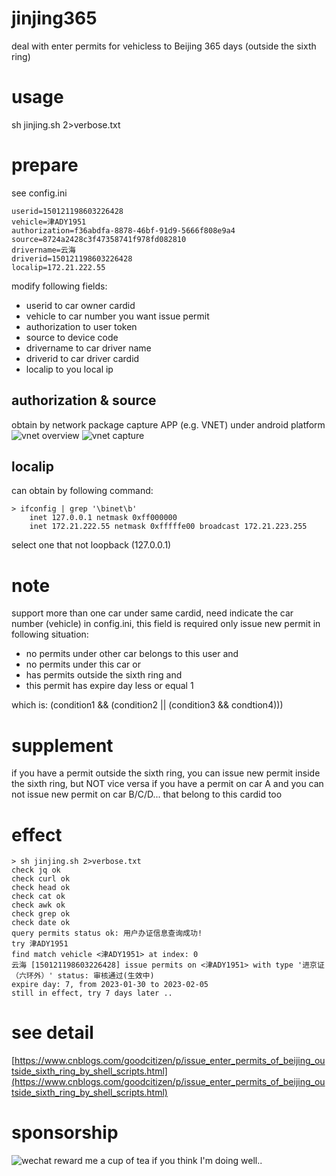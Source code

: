 # jinjing365
deal with enter permits for vehicless to Beijing 365 days (outside the sixth ring)
# usage
sh jinjing.sh 2>verbose.txt
# prepare
see config.ini
```
userid=150121198603226428
vehicle=津ADY1951
authorization=f36abdfa-8878-46bf-91d9-5666f808e9a4
source=8724a2428c3f47358741f978fd082810
drivername=云海
driverid=150121198603226428
localip=172.21.222.55
```
modify following fields:
* userid to car owner cardid
* vehicle to car number you want issue permit
* authorization to user token
* source to device code
* drivername to car driver name
* driverid to car driver cardid
* localip to you local ip
## authorization & source
obtain by network package capture APP (e.g. VNET) under android platform
![vnet overview](https://files-cdn.cnblogs.com/files/goodcitizen/vnet_view.bmp?t=1675062652)
![vnet capture](https://files-cdn.cnblogs.com/files/goodcitizen/vnet_capture.bmp?t=1675062645)
## localip
can obtain by following command:
```
> ifconfig | grep '\binet\b'
	inet 127.0.0.1 netmask 0xff000000 
	inet 172.21.222.55 netmask 0xfffffe00 broadcast 172.21.223.255
```
select one that not loopback (127.0.0.1)
# note
support more than one car under same cardid, need indicate the car number (vehicle) in config.ini, this field is required
only issue new permit in following situation:
* no permits under other car belongs to this user and
* no permits under this car or
* has permits outside the sixth ring and
* this permit has expire day less or equal 1

which is:
(condition1 && (condition2 || (condition3 && condtion4)))
# supplement
if you have a permit outside the sixth ring, you can issue new permit inside the sixth ring, but NOT vice versa
if you have a permit on car A and you can not issue new permit on car B/C/D... that belong to this cardid too
# effect
```
> sh jinjing.sh 2>verbose.txt
check jq ok
check curl ok
check head ok
check cat ok
check awk ok
check grep ok
check date ok
query permits status ok: 用户办证信息查询成功!
try 津ADY1951 
find match vehicle <津ADY1951> at index: 0
云海 [150121198603226428] issue permits on <津ADY1951> with type '进京证（六环外）' status: 审核通过(生效中)
expire day: 7, from 2023-01-30 to 2023-02-05
still in effect, try 7 days later ..
```
# see detail
[https://www.cnblogs.com/goodcitizen/p/issue_enter_permits_of_beijing_outside_sixth_ring_by_shell_scripts.html](https://www.cnblogs.com/goodcitizen/p/issue_enter_permits_of_beijing_outside_sixth_ring_by_shell_scripts.html)
# sponsorship
![wechat](https://files-cdn.cnblogs.com/files/goodcitizen/wepay.bmp?t=1675132801)
reward me a cup of tea if you think I'm doing well..
